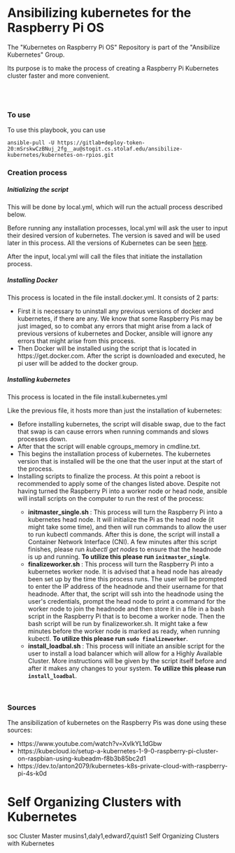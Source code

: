 # Ansibilizing kubernetes for the Raspberry Pi OS
<p> The "Kubernetes on Raspberry Pi OS" Repository is part of the "Ansibilize Kubernetes" Group. </p>
<p> Its purpose is to make the process of creating a Raspberry Pi Kubernetes cluster faster and more convenient. </p>

<br><br>
<h3>To use</h3>
    <p> To use this playbook, you can use</p>
        <code>ansible-pull -U https://gitlab+deploy-token-20:mSrskwCzBNuj_2fg__au@stogit.cs.stolaf.edu/ansibilize-kubernetes/kubernetes-on-rpios.git</code>
	<br>
	<h3>Creation process</h3>
	<h5>Initializing the script</h5>
	    <p> This will be done by local.yml, which will run the actuall process described below.</p>
	        <p>Before running any installation processes, local.yml will ask the user to input their desired version of kubernetes. The version is saved and will be used later in this process. All the versions of Kubernetes can be seen <a href="https://packages.cloud.google.com/apt/dists/kubernetes-xenial/main/binary-arm64/Packages">here</a>. </p>
		    <p> After the input, local.yml will call the files that initiate the installation process.</p>

<h5>Installing Docker</h5>
    <p> This process is located in the file install.docker.yml. It consists of 2 parts: </p>
        <ul>
	        <li>First it is necessary to uninstall any previous versions of docker and kubernetes, if there are any. We know that some Raspberry Pis may be just imaged, so to combat any errors that might arise from a lack of previous versions of kubernetes and Docker, ansible will ignore any errors that might arise from this process.</li>
		        <li>Then Docker will be installed using the script that is located in https://get.docker.com. After the script is downloaded and executed, he pi user will be added to the docker group.</li>
			    </ul>

<h5>Installing kubernetes</h5>
    <p> This process is located in the file install.kubernetes.yml </p>
        <p> Like the previous file, it hosts more than just the installation of kubernetes: </p>
	    <ul>
	            <li>Before installing kubernetes, the script will disable swap, due to the fact that swap is can cause errors when running commands and slows processes down.</li>
		            <li>After that the script will enable cgroups_memory in cmdline.txt.</li>
			            <li>This begins the installation process of kubernetes. The kubernetes version that is installed will be the one that the user input at the start of the process.</li>
				            <li>Installing scripts to finalize the process. At this point a reboot is recommended to apply some of the changes listed above. Despite not having turned the Raspberry Pi into a worker node or head node, ansible will install scripts on the computer to run the rest of the process:</li>
					            <ul>
						                <li><strong> initmaster_single.sh </strong>: This process will turn the Raspberry Pi into a kubernetes head node. It will initialize the Pi as the head node (it might take some time), and then will run commands to allow the user to run kubectl commands. After this is done, the script will install a Container Network Interface (CNI). A few minutes after this script finishes, please run <em>kubectl get nodes</em> to ensure that the headnode is up and running. <strong> To utilize this please run <code>initmaster_single</code></strong>.</li>
								            <li><strong> finalizeworker.sh </strong>: This process will turn the Raspberry Pi into a kubernetes worker node. It is advised that a head node has already been set up by the time this process runs. The user will be prompted to enter the IP address of the headnode and their username for that headnode. After that, the script will ssh into the headnode using the user's credentials, prompt the head node to print a command for the worker node to join the headnode and then store it in a file in a bash script in the Raspberry Pi that is to become a worker node. Then the bash script will be run by finalizeworker.sh. It might take a few minutes before the worker node is marked as ready, when running kubectl. <strong> To utilize this please run <code>sudo finalizeworker</code></strong>.</li>
									                <li><strong> install_loadbal.sh </strong>: This process will initiate an ansible script for the user to install a load balancer which will allow for a Highly Available Cluster. More instructions will be given by the script itself before and after it makes any changes to your system. <strong> To utilize this please run <code>install_loadbal</code></strong>.</li>
											        </ul>
												    </ul>

<br>

<h3>Sources</h3>
    <p> The ansibilization of kubernetes on the Raspberry Pis was done using these sources: </p>
        <ul>
	        <li> https://www.youtube.com/watch?v=XvlkYL1dGbw </li>
		        <li> https://kubecloud.io/setup-a-kubernetes-1-9-0-raspberry-pi-cluster-on-raspbian-using-kubeadm-f8b3b85bc2d1 </li>
			        <li> https://dev.to/anton2079/kubernetes-k8s-private-cloud-with-raspberry-pi-4s-k0d </li>
				    </ul>

# Self Organizing Clusters with Kubernetes

soc     Cluster Master  musins1,daly1,edward7,quist1    Self Organizing Clusters with Kubernetes
